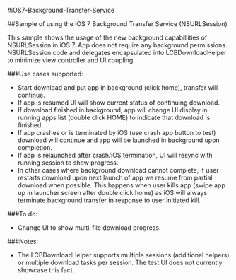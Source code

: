 #iOS7-Background-Transfer-Service


##Sample of using the iOS 7 Background Transfer Service (NSURLSession)


This sample shows the usage of the new background capabillities of NSURLSession in iOS 7. App does not require any
background permissions. NSURLSession code and delegates encapsulated into LCBDownloadHelper to minimize view controller and UI coupling.


###Use cases supported:
- Start download and put app in background (click home), transfer will continue.
- If app is resumed UI will show current status of continuing download.
- If download finished in background, app will change UI display in running apps list (double click HOME) to indicate that download is finished.
- If app crashes or is terminated by iOS (use crash app button to test) download will continue and app will be launched in background upon completion.
- If app is relaunched after crash/iOS termination, UI will resync with running session to show progress.
- In other cases where background download cannot complete, if user restarts download upon next launch of app we resume from partial download when possible. This happens when user kills app (swipe app up in launcher screen after double click home) as iOS will always terminate background transfer in response to user initiated kill.
  
###To do:
- Change UI to show multi-file download progress.
  
  
###Notes:
- The LCBDownloadHelper supports multiple sessions (additional helpers) or multiple download tasks per session. The test UI does not currently showcase this fact.
  
